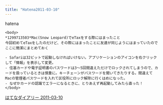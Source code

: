 ```yaml
---
title: "Hatena2011-03-10"
---
```


hatena

```
<body>
*1299713503*Mac(Snow Leopard)でeTaxをする際にはまったこと
今回初めてeTaxをしたのだけど、その際にはまったことに友達が同じようにはまっていたのでここに簡潔にまとめておく

- Safariは32ビットで起動しなければいけない。アプリケーションのアイコンを右クリックして「情報」を表示して変更。
- 住基カードや電子証明書のパスワードは3～5回間違えただけでロックされてしまうので、カードを扱っているときは慎重に。キーチェーンがパスワードを聞いてきたりする。間違えてMacの管理者パスワードを入れて区役所にロック解除に行くはめになった。
- なぜかカードの認識でエラーになるときに、とりあえず再起動してみたら直った！
</body>
```


[はてなダイアリー 2011-03-10](https://nishiohirokazu.hatenadiary.org/archive/2011/03/10)